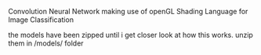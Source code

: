 Convolution Neural Network making use of openGL Shading Language for Image Classification


the models have been zipped until i get closer look at how this works. unzip them in /models/ folder
